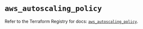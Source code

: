 # `aws_autoscaling_policy`

Refer to the Terraform Registry for docs: [`aws_autoscaling_policy`](https://registry.terraform.io/providers/hashicorp/aws/5.75.1/docs/resources/autoscaling_policy).
